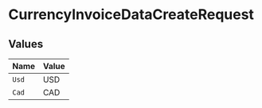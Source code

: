 # CurrencyInvoiceDataCreateRequest


## Values

| Name  | Value |
| ----- | ----- |
| `Usd` | USD   |
| `Cad` | CAD   |